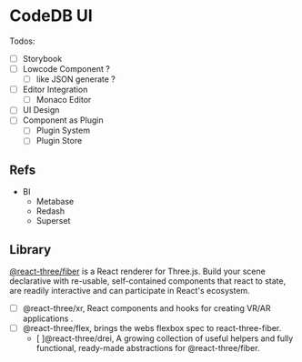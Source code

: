 # CodeDB UI

Todos:

- [ ] Storybook
- [ ] Lowcode Component ?
    - [ ] like JSON generate ?
- [ ] Editor Integration
    - [ ] Monaco Editor
- [ ] UI Design
- [ ] Component as Plugin
    - [ ] Plugin System
    - [ ] Plugin Store

## Refs

- BI
  - Metabase
  - Redash
  - Superset

## Library

[@react-three/fiber](https://github.com/pmndrs/react-three-fiber) is a React renderer for Three.js. Build your scene
declarative with re-usable, self-contained components that react to state, are readily interactive and can participate
in React's ecosystem.

- [ ] @react-three/xr, React components and hooks for creating VR/AR applications .
- [ ] @react-three/flex, brings the webs flexbox spec to react-three-fiber.
  - [ ]@react-three/drei, A growing collection of useful helpers and fully functional, ready-made abstractions for
  @react-three/fiber.
